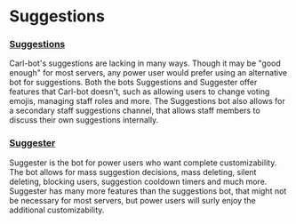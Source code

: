# Suggestions

### [Suggestions](https://suggestionsbot.com)

Carl-bot's suggestions are lacking in many ways. Though it may be "good enough" for most servers, any power user would prefer using an alternative bot for suggestions. Both the bots Suggestions and Suggester offer features that Carl-bot doesn't, such as allowing users to change voting emojis, managing staff roles and more. The Suggestions bot also allows for a secondary staff suggestions channel, that allows staff members to discuss their own suggestions internally.&#x20;

### [Suggester](https://suggester.js.org/#/)

Suggester is the bot for power users who want complete customizability. The bot allows for mass suggestion decisions, mass deleting, silent deleting, blocking users, suggestion cooldown timers and much more. Suggester has many more features than the suggestions bot, that might not be necessary for most servers, but power users will surly enjoy the additional customizability.&#x20;

###
